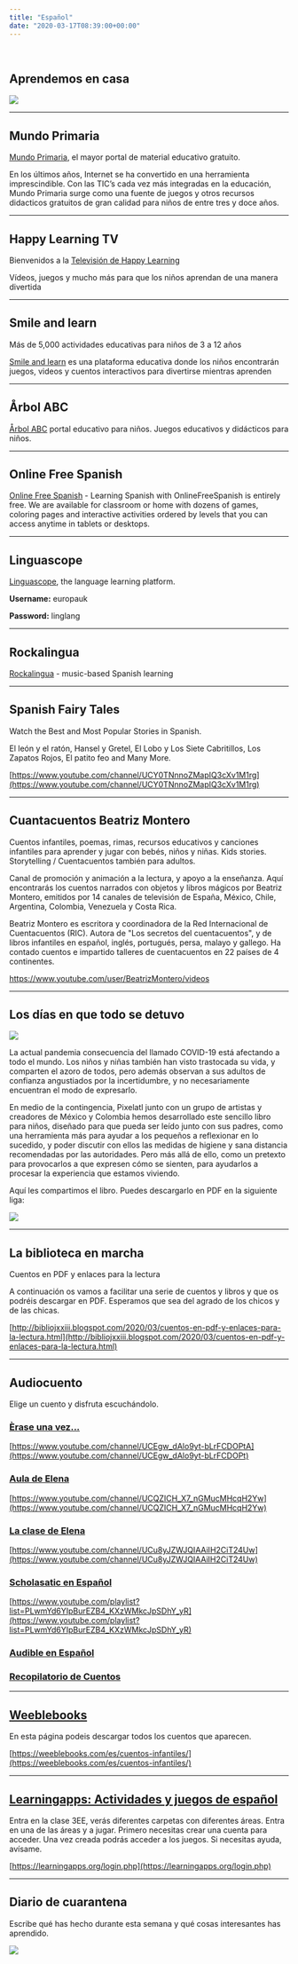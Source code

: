 ```yaml
---
title: "Español"
date: "2020-03-17T08:39:00+00:00"
---
```


&nbsp;

## Aprendemos en casa

[![](/images/aprendemos.jpg)](http://www.educacionyfp.gob.es/prensa/actualidad/2020/03/20200321-mefprtve.html)

<hr>

## Mundo Primaria

[Mundo Primaria](https://www.mundoprimaria.com), el mayor portal de material educativo gratuito.

En los últimos años, Internet se ha convertido en una herramienta imprescindible. Con las TIC’s cada vez más integradas en la educación, Mundo Primaria surge como una fuente de juegos y otros recursos didacticos gratuitos de gran calidad para niños de entre tres y doce años.

<hr>

## Happy Learning TV

Bienvenidos a la [Televisión de Happy Learning](https://happylearning.tv)

Vídeos, juegos y mucho más para que los niños aprendan de una manera divertida

<hr>

## Smile and learn

Más de 5,000 actividades educativas para niños de 3 a 12 años

[Smile and learn](https://smileandlearn.com) es una plataforma educativa donde los niños encontrarán juegos, videos y cuentos interactivos para divertirse mientras aprenden

<hr>

## Årbol ABC

[Årbol ABC](https://arbolabc.com) portal educativo para niños. Juegos educativos y didácticos para niños.

<hr>

## Online Free Spanish

[Online Free Spanish](https://www.onlinefreespanish.com) - Learning Spanish with OnlineFreeSpanish is entirely free. We are available for classroom or home with dozens of games, coloring pages and interactive activities ordered by levels that you can access anytime in tablets or desktops.

<hr>

## Linguascope

[Linguascope](https://linguascope.com), the language learning platform.

**Username:** europauk

**Password:** linglang

<hr>

## Rockalingua

[Rockalingua](https://rockalingua.com) - music-based Spanish learning

<hr>

## Spanish Fairy Tales

Watch the Best and Most Popular Stories in Spanish.

El león y el ratón, Hansel y Gretel, El Lobo y Los Siete Cabritillos, Los Zapatos Rojos, El patito feo  and Many More.

[https://www.youtube.com/channel/UCY0TNnnoZMapIQ3cXv1M1rg](https://www.youtube.com/channel/UCY0TNnnoZMapIQ3cXv1M1rg)

<hr>

## Cuantacuentos Beatriz Montero

Cuentos infantiles, poemas, rimas, recursos educativos y canciones infantiles para aprender y jugar con bebés, niños y niñas. Kids stories. Storytelling / Cuentacuentos también para adultos.

Canal de promoción y animación a la lectura, y apoyo a la enseñanza. Aquí encontrarás los cuentos narrados con objetos y libros mágicos por Beatriz Montero, emitidos por 14 canales de televisión de España, México, Chile, Argentina, Colombia, Venezuela y Costa Rica.

Beatriz Montero es escritora y coordinadora de la Red Internacional de Cuentacuentos (RIC). Autora de "Los secretos del cuentacuentos", y de libros infantiles en español, inglés, portugués, persa, malayo y gallego. Ha contado cuentos e impartido talleres de cuentacuentos en 22 países de 4 continentes.

https://www.youtube.com/user/BeatrizMontero/videos

<hr>

## Los días en que todo se detuvo

[![](/images/losDiasEnQueTodoSeDetuvo.jpg)](https://pixelatl.com/es-MX/contenidos/FB06E116-D4B8-47DC-A15E-286BDAA71448/Los_dias_en_que_todo_se_detuvo.html)

La actual pandemia consecuencia del llamado COVID-19 está afectando a todo el mundo. Los niños y niñas también han visto trastocada su vida, y comparten el azoro de todos, pero además observan a sus adultos de confianza angustiados por la incertidumbre, y no necesariamente encuentran el modo de expresarlo.

En medio de la contingencia, Pixelatl junto con un grupo de artistas y creadores de México y Colombia hemos desarrollado este sencillo libro para niños, diseñado para que pueda ser leído junto con sus padres, como una herramienta más para ayudar a los pequeños a reflexionar en lo sucedido, y poder discutir con ellos las medidas de higiene y sana distancia recomendadas por las autoridades. Pero más allá de ello, como un pretexto para provocarlos a que expresen cómo se sienten, para ayudarlos a procesar la experiencia que estamos viviendo.

Aquí les compartimos el libro. Puedes descargarlo en PDF en la siguiente liga:

[![](/images/losDiasEnQueTodoSeDetuvo_book.png)](https://1cae4daa431a99d58259-9bdc952f8135a71056243221595a2db3.ssl.cf1.rackcdn.com/2817F16424614BDBB241D5D60FE6758A.pdf)

<hr>

## La biblioteca en marcha

Cuentos en PDF y enlaces para la lectura

A continuación os vamos a facilitar una serie de cuentos y libros y que os podréis descargar en PDF. Esperamos que sea del agrado de los chicos y de las chicas.

[http://bibliojxxiii.blogspot.com/2020/03/cuentos-en-pdf-y-enlaces-para-la-lectura.html](http://bibliojxxiii.blogspot.com/2020/03/cuentos-en-pdf-y-enlaces-para-la-lectura.html)

<hr>

## Audiocuento

Elige un cuento y disfruta escuchándolo.

### [Èrase una vez...](https://www.youtube.com/channel/UCEgw_dAlo9yt-bLrFCDOPtA  )

[https://www.youtube.com/channel/UCEgw_dAlo9yt-bLrFCDOPtA](https://www.youtube.com/channel/UCEgw_dAlo9yt-bLrFCDOPt)

### [Aula de Elena](https://www.youtube.com/channel/UCQZICH_X7_nGMucMHcqH2Yw)

[https://www.youtube.com/channel/UCQZICH_X7_nGMucMHcqH2Yw](https://www.youtube.com/channel/UCQZICH_X7_nGMucMHcqH2Yw)

### [La clase de Elena](https://www.youtube.com/channel/UCu8yJZWJQIAAiIH2CiT24Uw)

[https://www.youtube.com/channel/UCu8yJZWJQIAAiIH2CiT24Uw](https://www.youtube.com/channel/UCu8yJZWJQIAAiIH2CiT24Uw)


### [Scholasatic en Español](https://www.youtube.com/playlist?list=PLwmYd6YIpBurEZB4_KXzWMkcJpSDhY_yR)

[https://www.youtube.com/playlist?list=PLwmYd6YIpBurEZB4_KXzWMkcJpSDhY_yR](https://www.youtube.com/playlist?list=PLwmYd6YIpBurEZB4_KXzWMkcJpSDhY_yR)

### [Audible en Español](https://stories.audible.com/discovery/enterprise-discovery-21122525011?ref=adbl_ent_anon_ds_ds_dccs_sbtp-0-8)

### [Recopilatorio de Cuentos](/recopilatorio_de_cuentos/)

<hr>

## [Weeblebooks](https://weeblebooks.com/es/cuentos-infantiles/)

En esta página podeis descargar todos los cuentos que aparecen.

[https://weeblebooks.com/es/cuentos-infantiles/](https://weeblebooks.com/es/cuentos-infantiles/)

<hr>

## [Learningapps: Actividades y juegos de español](https://learningapps.org/login.php)

Entra en la clase 3EE, verás diferentes carpetas con diferentes áreas. Entra en una de las áreas y a jugar.
Primero necesitas crear una cuenta para acceder. Una vez creada podrás acceder a los juegos. Si necesitas ayuda, avísame.

[https://learningapps.org/login.php](https://learningapps.org/login.php)

<hr>

## Diario de cuarantena

Escribe qué has hecho durante esta semana y qué cosas interesantes has aprendido.

[![](/images/es-sl-2548243-ficha-de-actividad-diario-de-la-cuarentena_ver_1.png)](/docs/es-sl-2548243-ficha-de-actividad-diario-de-la-cuarentena_ver_1.pdf)


<br/>
<br/>


 